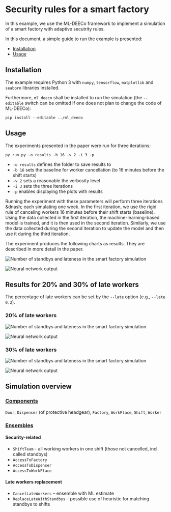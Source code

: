 # Security rules for a smart factory

In this example, we use the ML-DEECo framework to implement a simulation of a smart factory with adaptive secutrity rules. 

In this document, a simple guide to run the example is presented:

- [Installation](#installation)
- [Usage](#usage)

## Installation

The example requires Python 3 with `numpy`, `tensorflow`, `matplotlib` and `seaborn` libraries installed.

Furthermore, `ml_deeco` shall be installed to run the simulation (the `--editable` switch can be omitted if one does not plan to change the code of ML-DEECo):

```
pip install --editable ../ml_deeco
```

## Usage

The experiments presented in the paper were run for three iterations:

```
py run.py -o results -b 16 -v 2 -i 3 -p
```

* `-o results` defines the folder to save results to
* `-b 16` sets the baseline for worker cancellation (to 16 minutes before the shift starts) 
* `-v 2` sets a reasonable the verbosity level
* `-i 3` sets the three iterations
* `-p` enables displaying the plots with results

Running the experiment with these parameters will perform three iterations &dnash; each simulating one week. In the first iteration, we use the rigid rule of canceling workers 16 minutes before their shift starts (baseline). Using the data collected in the first iteration, the machine-learning-based model is trained, and it is then used in the second iteration. Similarly, we use the data collected during the second iteration to update the model and then use it during the third iteration.

The experiment produces the following charts as results. They are described in more detail in the paper.

![Number of standbys and lateness in the smart factory simulation](results/16/shifts.png)

![Neural network output](results/16/nn.png)

## Results for 20% and 30% of late workers

The percentage of late workers can be set by the `--late` option (e.g., `--late 0.2`).

### 20% of late workers

![Number of standbys and lateness in the smart factory simulation](results/0.2_16/shifts.png)

![Neural network output](results/0.2_16/nn.png)

### 30% of late workers

![Number of standbys and lateness in the smart factory simulation](results/0.3_16/shifts.png)

![Neural network output](results/0.3_16/nn.png)

## Simulation overview

### [Components](components.py)

`Door`, `Dispenser` (of protective headgear), `Factory`, `WorkPlace`, `Shift`, `Worker`

### [Ensembles](ensembles.py)

#### Security-related

* `ShiftTeam` - all working workers in one shift (those not cancelled, incl. called standbys)
* `AccessToFactory`
* `AccessToDispenser`
* `AccessToWorkPlace`

#### Late workers replacement

* `CancelLateWorkers` &ndash; ensemble with ML estimate
* `ReplaceLateWithStandbys` &ndash; possible use of heuristic for matching standbys to shifts
